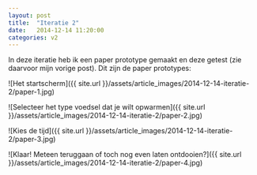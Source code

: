 ```yaml
---
layout: post
title:  "Iteratie 2"
date:   2014-12-14 11:20:00
categories: v2
---
```


In deze iteratie heb ik een paper prototype gemaakt en deze getest (zie daarvoor mijn vorige post). Dit zijn de paper prototypes:

![Het startscherm]({{ site.url }}/assets/article_images/2014-12-14-iteratie-2/paper-1.jpg)

![Selecteer het type voedsel dat je wilt opwarmen]({{ site.url }}/assets/article_images/2014-12-14-iteratie-2/paper-2.jpg)

![Kies de tijd]({{ site.url }}/assets/article_images/2014-12-14-iteratie-2/paper-3.jpg)

![Klaar! Meteen teruggaan of toch nog even laten ontdooien?]({{ site.url }}/assets/article_images/2014-12-14-iteratie-2/paper-4.jpg)
